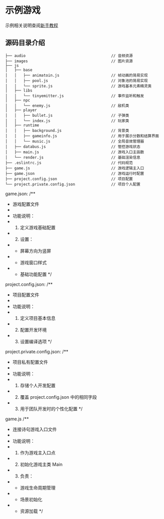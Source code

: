 # 示例游戏

示例相关说明查阅[新手教程](https://developers.weixin.qq.com/minigame/dev/guide/develop/start.html)

## 源码目录介绍

```
├── audio                                      // 音频资源
├── images                                     // 图片资源
├── js
│   ├── base
│   │   ├── animatoin.js                       // 帧动画的简易实现
│   │   ├── pool.js                            // 对象池的简易实现
│   │   └── sprite.js                          // 游戏基本元素精灵类
│   ├── libs
│   │   └── tinyemitter.js                     // 事件监听和触发
│   ├── npc
│   │   └── enemy.js                           // 敌机类
│   ├── player
│   │   ├── bullet.js                          // 子弹类
│   │   └── index.js                           // 玩家类
│   ├── runtime
│   │   ├── background.js                      // 背景类
│   │   ├── gameinfo.js                        // 用于展示分数和结算界面
│   │   └── music.js                           // 全局音效管理器
│   ├── databus.js                             // 管控游戏状态
│   ├── main.js                                // 游戏入口主函数
│   └── render.js                              // 基础渲染信息
├── .eslintrc.js                               // 代码规范
├── game.js                                    // 游戏逻辑主入口
├── game.json                                  // 游戏运行时配置
├── project.config.json                        // 项目配置
└── project.private.config.json                // 项目个人配置
```


game.json:
/**
 * 游戏配置文件
 * 
 * 功能说明：
 * 1. 定义游戏基础配置
 * 2. 设置：
 *    - 屏幕方向为竖屏
 *    - 游戏窗口样式
 *    - 基础功能配置
 */

 project.config.json:
 /**
 * 项目配置文件
 * 
 * 功能说明：
 * 1. 定义项目基本信息
 * 2. 配置开发环境
 * 3. 设置编译选项
 */


project.private.config.json:
/**
 * 项目私有配置文件
 * 
 * 功能说明：
 * 1. 存储个人开发配置
 * 2. 覆盖 project.config.json 中的相同字段
 * 3. 用于团队开发时的个性化配置
 */


 game.js
/**
 * 连接诗句游戏入口文件
 * 
 * 功能说明：
 * 1. 作为游戏主入口点
 * 2. 初始化游戏主类 Main
 * 3. 负责：
 *    - 游戏生命周期管理
 *    - 场景初始化
 *    - 资源加载
 */
